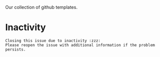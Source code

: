 Our collection of github templates.

# Inactivity
```
Closing this issue due to inactivity :zzz: 
Please reopen the issue with additional information if the problem persists.
```
